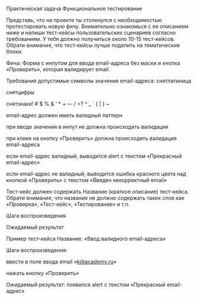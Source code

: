 Практическая задача
Функциональное тестирование
 

Представь, что на проекте ты столкнулся с необходимостью протестировать новую фичу. Внимательно ознакомься с ее описанием ниже и напиши тест-кейсы пользовательских сценариев согласно требованиям. У тебя должно получиться около 10-15 тест-кейсов. Обрати внимание, что тест-кейсы лучше поделить на тематические блоки.

Фича: Форма с инпутом для ввода email-адреса без маски и кнопка «Проверить», которая валидирует email.

 

Требования
допустимые символы значения email-адреса:
снятлатиница

снятцифры

снятзнаки! # $ % & ‘ * + — / =? ^ _ ` { | } ~

email-адрес должен иметь валидный паттерн

при вводе значения в инпут не должна происходить валидация

при клике на кнопку «Проверить» должна происходить валидация email-адреса

если email-адрес валидный, выводится alert с текстом «Прекрасный email-адрес»

если email-адрес не валидный, выводится ошибка красного цвета над кнопкой «Проверить» с текстом «Введен некорректный email»

 

Тест-кейс должен содержать
Название (краткое описание) тест-кейса. Обрати внимание, что название не должно содержать таких слов как «Проверка», «Тест-кейс», «Тестирование» и т.п.

Шаги воспроизведения

Ожидаемый результат

 

Пример тест-кейса
Название: «Ввод валидного email-адреса»

Шаги воспроизведения:

ввести в поле ввода email «k@academy.ru»

нажать кнопку «Проверить»

Ожидаемый результат: появился alert с текстом «Прекрасный email-адрес»

 
